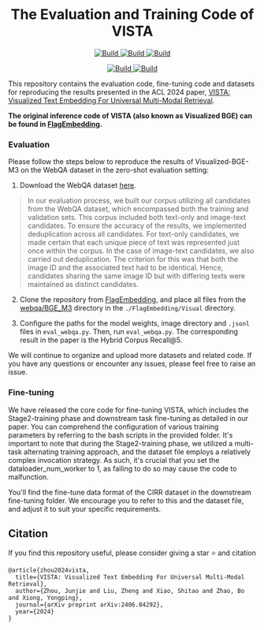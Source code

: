 <h1 align="center">The Evaluation and Training Code of VISTA</h1>
<p align="center">
    <a href="https://arxiv.org/abs/2406.04292">
            <img alt="Build" src="http://img.shields.io/badge/cs.CV-arXiv%3A2406.04292-B31B1B.svg">
    </a>
    <a href="https://github.com/FlagOpen/FlagEmbedding/tree/master/FlagEmbedding/visual">
        <img alt="Build" src="https://img.shields.io/badge/Github-VISTA Code-blue">
    </a>
    <a href="https://huggingface.co/BAAI/bge-visualized">
        <img alt="Build" src="https://img.shields.io/badge/🤗 Model-VISTA Model-yellow">
</p>

<p align="center">
</a>
    <a href="https://huggingface.co/datasets/JUNJIE99/VISTA_S2">
        <img alt="Build" src="https://img.shields.io/badge/🤗 Dataset-VISTA S2 Training Dataset-yellow">
    </a>
    <a href="https://huggingface.co/datasets/JUNJIE99/VISTA_Evaluation">
        <img alt="Build" src="https://img.shields.io/badge/🤗 Dataset-Zero_Shot Multimodal Retrieval Dataset-yellow">
    </a>
</p>

This repository contains the evaluation code, fine-tuning code and datasets for reproducing the results presented in the ACL 2024 paper, [VISTA: Visualized Text Embedding For Universal Multi-Modal Retrieval](https://arxiv.org/abs/2406.04292). 

**The original inference code of VISTA (also known as Visualized BGE) can be found in [FlagEmbedding](https://github.com/FlagOpen/FlagEmbedding/tree/master/FlagEmbedding/visual).**

### Evaluation

Please follow the steps below to reproduce the results of Visualized-BGE-M3 on the WebQA dataset in the zero-shot evaluation setting:

1. Download the WebQA dataset [here](https://huggingface.co/datasets/JUNJIE99/VISTA_Evaluation).
> In our evaluation process, we built our corpus utilizing all candidates from the WebQA dataset, which encompassed both the training and validation sets. This corpus included both text-only and image-text candidates. To ensure the accuracy of the results, we implemented deduplication across all candidates. For text-only candidates, we made certain that each unique piece of text was represented just once within the corpus. In the case of image-text candidates, we also carried out deduplication. The criterion for this was that both the image ID and the associated text had to be identical. Hence, candidates sharing the same image ID but with differing texts were maintained as distinct candidates.

2. Clone the repository from [FlagEmbedding](https://github.com/FlagOpen/FlagEmbedding), and place all files from the [webqa/BGE_M3](https://github.com/JUNJIE99/VISTA_Evaluation/tree/main/webqa/BGE-M3) directory in the ```./FlagEmbedding/Visual``` directory.

3. Configure the paths for the model weights, image directory and ```.jsonl``` files in ```eval_webqa.py```. Then, run ```eval_webqa.py```. The corresponding result in the paper is the Hybrid Corpus Recall@5.

We will continue to organize and upload more datasets and related code. If you have any questions or encounter any issues, please feel free to raise an issue.

### Fine-tuning
We have released the core code for fine-tuning VISTA, which includes the Stage2-training phase and downstream task fine-tuning as detailed in our paper. You can comprehend the configuration of various training parameters by referring to the bash scripts in the provided folder. It's important to note that during the Stage2-training phase, we utilized a multi-task alternating training approach, and the dataset file employs a relatively complex invocation strategy. As such, it's crucial that you set the dataloader_num_worker to 1, as failing to do so may cause the code to malfunction.

You'll find the fine-tune data format of the CIRR dataset in the downstream fine-tuning folder. We encourage you to refer to this and the dataset file, and adjust it to suit your specific requirements.


## Citation
If you find this repository useful, please consider giving a star ⭐ and citation
```
@article{zhou2024vista,
  title={VISTA: Visualized Text Embedding For Universal Multi-Modal Retrieval},
  author={Zhou, Junjie and Liu, Zheng and Xiao, Shitao and Zhao, Bo and Xiong, Yongping},
  journal={arXiv preprint arXiv:2406.04292},
  year={2024}
}
```
